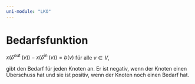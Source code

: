 ```yaml
---
uni-module: "LKO"
---
```


# Bedarfsfunktion

$x\left(\delta^{\text {out }}(v)\right)-x\left(\delta^{\text {in }}(v)\right)=b(v)$ für alle $v \in V$,

gibt den Bedarf für jeden Knoten an. Er ist negativ, wenn der Knoten einen Überschuss hat und sie ist positiv, wenn der Knoten noch einen Bedarf hat.
